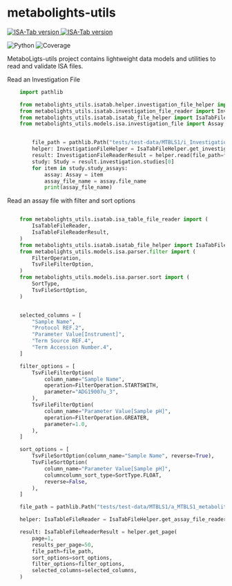 # metabolights-utils






<a href="https://isa-specs.readthedocs.io/en/latest/isatab.html" target="_blank">
    <img src="https://img.shields.io/badge/ISA--Tab-v1.0-dark_blue" alt="ISA-Tab version">
</a>
<a href="https://github.com/EBI-Metabolights/MtblsWS-Py" target="_blank">
    <img src="https://img.shields.io/badge/MetaboLights-v2.0.0-dark_blue" alt="ISA-Tab version">
</a>


![Python](https://img.shields.io/badge/Python-3.8%7C3.9-dark_blue)
![Coverage](https://img.shields.io/badge/Coverge-81%-dark_blue)

MetaboLigts-utils project contains lightweight data models and utilities to read and validate ISA files.

Read an Investigation File
```python 
    import pathlib

    from metabolights_utils.isatab.helper.investigation_file_helper import InvestigationFileHelper
    from metabolights_utils.isatab.investigation_file_reader import InvestigationFileReaderResult
    from metabolights_utils.isatab.isatab_file_helper import IsaTabFileHelper
    from metabolights_utils.models.isa.investigation_file import Assay, Study


        file_path = pathlib.Path("tests/test-data/MTBLS1/i_Investigation.txt")
        helper: InvestigationFileHelper = IsaTabFileHelper.get_investigation_file_reader()
        result: InvestigationFileReaderResult = helper.read(file_path=file_path)
        study: Study = result.investigation.studies[0]
        for item in study.study_assays:
            assay: Assay = item
            assay_file_name = assay.file_name
            print(assay_file_name)
```




Read an assay file with filter and sort options
```python

    from metabolights_utils.isatab.isa_table_file_reader import (
        IsaTableFileReader,
        IsaTableFileReaderResult,
    )
    from metabolights_utils.isatab.isatab_file_helper import IsaTabFileHelper
    from metabolights_utils.models.isa.parser.filter import (
        FilterOperation,
        TsvFileFilterOption,
    )
    from metabolights_utils.models.isa.parser.sort import (
        SortType,
        TsvFileSortOption,
    )


    selected_columns = [
        "Sample Name",
        "Protocol REF.2",
        "Parameter Value[Instrument]",
        "Term Source REF.4",
        "Term Accession Number.4",
    ]

    filter_options = [
        TsvFileFilterOption(
            column_name="Sample Name",
            operation=FilterOperation.STARTSWITH,
            parameter="ADG19007u_3",
        ),
        TsvFileFilterOption(
            column_name="Parameter Value[Sample pH]",
            operation=FilterOperation.GREATER,
            parameter=1.0,
        ),
    ]

    sort_options = [
        TsvFileSortOption(column_name="Sample Name", reverse=True),
        TsvFileSortOption(
            column_name="Parameter Value[Sample pH]",
            columncolumn_sort_type=SortType.FLOAT,
            reverse=False,
        ),
    ]

    file_path = pathlib.Path("tests/test-data/MTBLS1/a_MTBLS1_metabolite_profiling_NMR_spectroscopy.txt")

    helper: IsaTableFileReader = IsaTabFileHelper.get_assay_file_reader()

    result: IsaTableFileReaderResult = helper.get_page(
        page=1,
        results_per_page=50,
        file_path=file_path,
        sort_options=sort_options,
        filter_options=filter_options,
        selected_columns=selected_columns,
    )
```